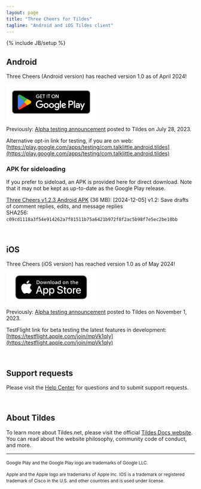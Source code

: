 ```yaml
---
layout: page
title: "Three Cheers for Tildes"
tagline: "Android and iOS Tildes client"
---
```

{% include JB/setup %}

<style>
    img[alt="Google Play Store link"] { width: 240px; }
    img[alt="App Store link"] { width: 240px; }
</style>

## Android

Three Cheers (Android version) has reached version 1.0 as of April 2024!

[![Google Play Store link](/assets/images/google-play-badge.png)](https://play.google.com/store/apps/details?id=com.talklittle.android.tildes)

Previously: [Alpha testing announcement](https://tildes.net/~tildes/18s2/three_cheers_for_tildes_android_version_is_open_for_alpha_testing_on_the_google_play_store) posted to Tildes on July 28, 2023.

Alternative opt-in link for testing, if you are on web: [https://play.google.com/apps/testing/com.talklittle.android.tildes](https://play.google.com/apps/testing/com.talklittle.android.tildes)

### APK for sideloading

If you prefer to sideload, an APK is provided here for direct download. Note that it may not be kept as up-to-date as the Google Play release.

[Three Cheers v1.2.3 Android APK](https://three-cheers-archive.s3.amazonaws.com/three-cheers_1.2.3.apk) (36 MB): [2024-12-05] v1.2: Save drafts of comment replies, edits, and message replies  
SHA256: `c09cd1118a3f54e914262a7f81511b75a6421b972f8f2ac5b98f7e5ec2be10bb`

&nbsp;

## iOS

Three Cheers (iOS version) has reached version 1.0 as of May 2024!

[![App Store link](/assets/images/Download_on_the_App_Store_Badge_US-UK_RGB_blk_092917.png)](https://apps.apple.com/app/three-cheers-for-tildes/id6470950557)

Previously: [Alpha testing announcement](https://tildes.net/~tildes/1bt0/three_cheers_for_tildes_ios_version_is_open_for_alpha_testing_on_testflight) posted to Tildes on November 1, 2023.

TestFlight link for beta testing the latest features in development: [https://testflight.apple.com/join/mpVk1qIy](https://testflight.apple.com/join/mpVk1qIy)

&nbsp;

## Support requests

Please visit the [Help Center](https://talklittle.zendesk.com/hc/en-us/categories/26309454206868) for questions and to submit support requests.

&nbsp;

## About Tildes

To learn more about Tildes.net, please visit the official [Tildes Docs website](https://docs.tildes.net/). You can read about the website philosophy, community code of conduct, and more.

-----

<small>Google Play and the Google Play logo are trademarks of Google LLC.</small>

<small>Apple and the Apple logo are trademarks of Apple Inc. IOS is a trademark or registered trademark of Cisco in the U.S. and other countries and is used under license.</small>